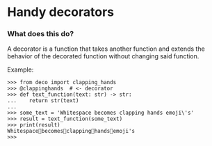 # Handy decorators
### What does this do?
A decorator is a function that takes another function and extends the behavior of the decorated function without changing said function.


Example:
```
>>> from deco import clapping_hands
>>> @clappinghands  # <- decorator
>>> def text_function(text: str) -> str:
...    return str(text)
...
>>> some_text = 'Whitespace becomes clapping hands emoji\'s'
>>> result = text_function(some_text)
>>> print(result)
Whitespace👏becomes👏clapping👏hands👏emoji's
>>>
```
